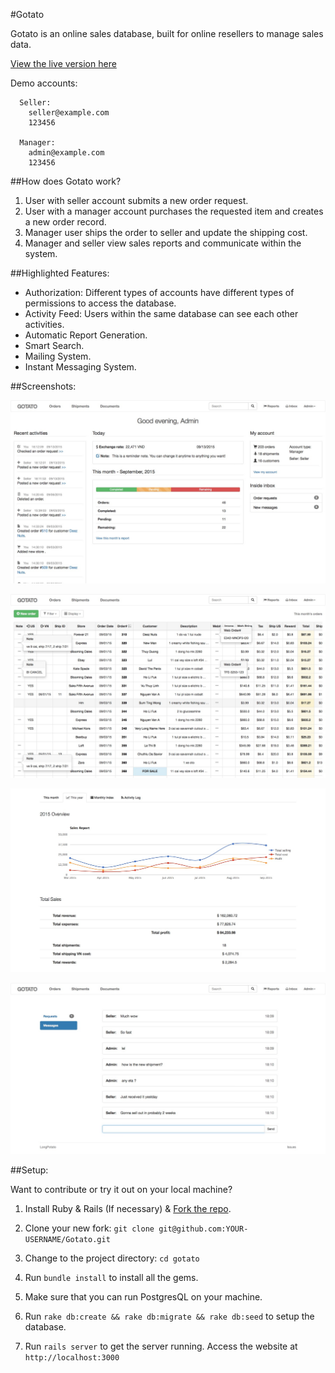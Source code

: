 #Gotato

Gotato is an online sales database, built for online resellers to manage sales data.

[View the live version here](https://red-moose-2689.herokuapp.com/)

Demo accounts:
```
  Seller:
    seller@example.com
    123456

  Manager:
    admin@example.com
    123456
```

##How does Gotato work?

1. User with seller account submits a new order request.
2. User with a manager account purchases the requested item and creates a new order record.
3. Manager user ships the order to seller and update the shipping cost.
4. Manager and seller view sales reports and communicate within the system.

##Highlighted Features:

* Authorization: Different types of accounts have different types of permissions to access the database.
* Activity Feed: Users within the same database can see each other activities.
* Automatic Report Generation.
* Smart Search.
* Mailing System.
* Instant Messaging System.

##Screenshots:

![1](https://raw.githubusercontent.com/LongPotato/Gotato/master/app/assets/images/sc1.jpg)

![2](https://raw.githubusercontent.com/LongPotato/Gotato/master/app/assets/images/sc3.jpg)

![3](https://raw.githubusercontent.com/LongPotato/Gotato/master/app/assets/images/sc4.jpg)

![4](https://raw.githubusercontent.com/LongPotato/Gotato/master/app/assets/images/sc2.jpg)

##Setup:

Want to contribute or try it out on your local machine?

1. Install Ruby & Rails (If necessary) & [Fork the repo](http://help.github.com/forking/).

2. Clone your new fork: `git clone git@github.com:YOUR-USERNAME/Gotato.git`

3. Change to the project directory: `cd gotato`

4. Run `bundle install` to install all the gems.

5. Make sure that you can run PostgresQL on your machine.

6. Run `rake db:create && rake db:migrate && rake db:seed` to setup the database.

7. Run `rails server` to get the server running. Access the website at `http://localhost:3000`


